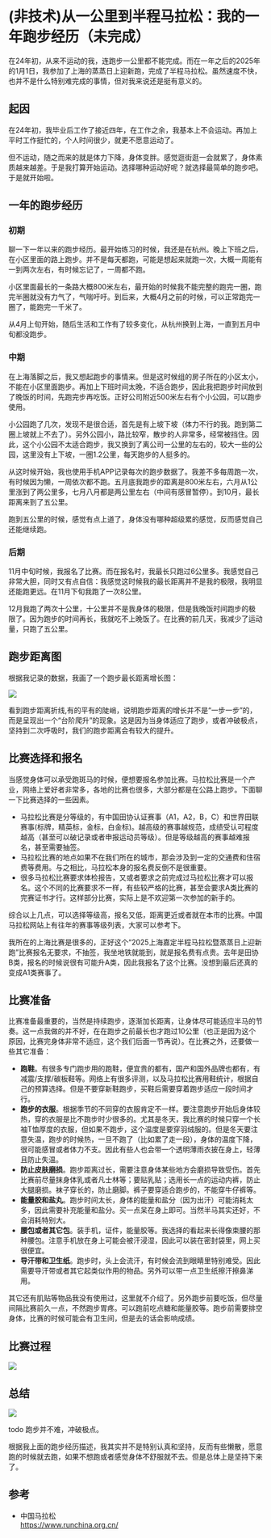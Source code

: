 # (非技术)从一公里到半程马拉松：我的一年跑步经历（未完成）
在24年初，从来不运动的我，连跑步一公里都不能完成。而在一年之后的2025年的1月1日，我参加了上海的蒸蒸日上迎新跑，完成了半程马拉松。虽然速度不快，也并不是什么特别难完成的事情，但对我来说还是挺有意义的。

## 起因
在24年初，我毕业后工作了接近四年，在工作之余，我基本上不会运动。再加上平时工作挺忙的，个人时间很少，就更不愿意运动了。

但不运动，随之而来的就是体力下降，身体变胖。感觉逛街逛一会就累了，身体素质越来越差。于是我打算开始运动。选择哪种运动好呢？就选择最简单的跑步吧。于是就开始啦。

## 一年的跑步经历
### 初期
聊一下一年以来的跑步经历。最开始练习的时候，我还是在杭州。晚上下班之后，在小区里面的路上跑步。并不是每天都跑，可能是想起来就跑一次，大概一周能有一到两次左右，有时候忘记了，一周都不跑。

小区里面最长的一条路大概800米左右，最开始的时候我不能完整的跑完一圈，跑完半圈就没有力气了，气喘吁吁。到后来，大概4月之前的时候，可以正常跑完一圈了，能跑完一千米了。

从4月上旬开始，随后生活和工作有了较多变化，从杭州换到上海，一直到五月中旬都没跑步。

### 中期
在上海落脚之后，我又想起跑步的事情来。但是这时候组的房子所在的小区太小，不能在小区里面跑步。再加上下班时间太晚，不适合跑步，因此我把跑步时间放到了晚饭的时间，先跑完步再吃饭。正好公司附近500米左右有个小公园，可以跑步使用。

小公园跑了几次，发现不是很合适，首先是有上坡下坡（体力不行的我。跑到第二圈上坡就上不去了）。另外公园小，路比较窄，散步的人非常多，经常被挡住。因此，这个小公园不太适合跑步，我又换到了离公司一公里的左右的，较大一些的公园，这里没有上下坡，一圈1.2公里，每天跑步的人挺多的。

从这时候开始，我也使用手机APP记录每次的跑步数据了。我差不多每周跑一次，有时候因为懒，一周依次都不跑。五月底我跑步的距离是800米左右，六月从1公里涨到了两公里多，七月八月都是两公里左右（中间有感冒暂停）。到10月，最长距离来到了五公里。

跑到五公里的时候，感觉有点上道了，身体没有哪种超级累的感觉，反而感觉自己还能继续跑。

### 后期
11月中旬时候，我报名了比赛。而在报名时，我最长只跑过6公里多。我感觉自己非常大胆，同时又有点自信：我感觉这时候我的最长距离并不是我的极限，我明显还能跑更远。在11月下旬我跑了一次8公里。

12月我跑了两次十公里，十公里并不是我身体的极限，但是我晚饭时间跑步的极限了。因为跑步的时间再长，我就吃不上晚饭了。在比赛的前几天，我减少了运动量，只跑了五公里。

## 跑步距离图
根据我记录的数据，我画了一个跑步最长距离增长图：

![](/2025/run-1.png)

看到跑步距离折线,有的平有的陡峭，说明跑步距离的增长并不是“一步一步”的，而是呈现出一个“台阶爬升”的现象。这是因为当身体适应了跑步，或者冲破极点，坚持到二次呼吸时，我们的跑步距离会有较大的提升。

## 比赛选择和报名
当感觉身体可以承受跑斑马的时候，便想要报名参加比赛。马拉松比赛是一个产业，网络上爱好者非常多，各地的比赛也很多，大部分都是在公路上跑步。下面聊一下比赛选择的一些因素。

* 马拉松比赛是分等级的，有中国田协认证赛事（A1，A2，B，C）和世界田联赛事(标牌，精英标，金标，白金标)。越高级的赛事越规范，成绩受认可程度越高（甚至可以破记录或者申报运动员等级）。但是等级越高的赛事越难报名，甚至需要抽签。
* 马拉松比赛的地点如果不在我们所在的城市，那会涉及到一定的交通费和住宿费等费用。与之相比，马拉松本身的报名费反倒不是很重要。
* 很多马拉松比赛要求体检报告，又或者要求之前完成过马拉松比赛才可以报名。这个不同的比赛要求不一样，有些较严格的比赛，甚至会要求A类比赛的完赛证书才行。这样部分比赛，实际上是不欢迎第一次参加的新手的。

综合以上几点，可以选择等级高，报名又低，距离更近或者就在本市的比赛。中国马拉松网站上有往年的赛事等级列表，大家可以参考下。

我所在的上海比赛是很多的，正好这个“2025上海嘉定半程马拉松暨蒸蒸日上迎新跑”比赛报名无要求，不抽签，我坐地铁就能到，就是报名费有点贵。去年是田协B类，报名的时候说很有可能升A类，因此我报名了这个比赛。没想到最后还真的变成A1类赛事了。

## 比赛准备
比赛准备最重要的，当然是持续跑步，逐渐加长距离，让身体尽可能适应半马的节奏。这一点我做的并不好，在在跑步之前最长也才跑过10公里（也正是因为这个原因，比赛完身体非常不适应，这个我们后面一节再说）。在比赛之外，还要做一些其它准备：

* **跑鞋**。有很多专门跑步用的跑鞋，便宜贵的都有，国产和国外品牌也都有，有减震/支撑/碳板鞋等。网络上有很多评测，以及马拉松比赛用鞋统计，根据自己的预算选择。但是不要穿新鞋跑步，买鞋后需要穿着跑步适应一段时间才行。
* **跑步的衣服**。根据季节的不同穿的衣服肯定不一样。要注意跑步开始后身体较热，穿的衣服是比不跑步时少很多的。尤其是冬天，我比赛的时候只穿一个长袖T恤厚度的衣服，但如果不跑步，这个温度是要穿羽绒服的。但是冬天要注意失温，跑步的时候热，一旦不跑了（比如累了走一段），身体的温度下降，很可能感冒或者体力不支。因此有些人也会带一个透明薄雨衣披在身上，轻薄且防止失温。
* **防止皮肤磨损**。跑步距离过长，需要注意身体某些地方会磨损导致受伤。首先比赛前尽量抹身体乳或者凡士林等；要贴乳贴；选用长一点的运动内裤，防止大腿磨损。袜子穿长的，防止磨脚。裤子要穿适合跑步的，不能穿牛仔裤等。
* **能量胶和盐丸**。跑步时间太长，身体的能量和盐分（因为出汗）可能消耗太多，因此需要补充能量和盐分。买一点呆在身上即可。当然半马其实还好，不会消耗特别大。
* **腰包或者其它包**。装手机，证件，能量胶等。我选择的看起来长得像束腰的那种腰包。注意手机放在身上可能会被汗浸湿，因此可以装在密封袋里，网上买很便宜。
* **导汗带和卫生纸**。跑步时，头上会流汗，有时候会流到眼睛里特别难受。因此需要导汗带或者其它起类似作用的物品。另外可以带一点卫生纸擦汗擦鼻涕用。

其它还有肌贴等物品我没有使用过，这里就不介绍了。另外跑步前要吃饭，但尽量间隔比赛前久一点，不然跑步胃疼。可以跑前吃点糖和能量胶等。跑步前需要排空身体，比赛的时候可能会有卫生间，但是去的话会影响成绩。

## 比赛过程
![](/2025/run-2.png)


## 总结

![](/2025/run-3.jpg)

todo  跑步并不难，冲破极点。

根据我上面的跑步经历描述，我其实并不是特别认真和坚持，反而有些懒散，愿意跑的时候就去跑，如果不想跑或者感觉身体不舒服就不去。但是总体上是坚持下来了。

## 参考
- 中国马拉松\
  https://www.runchina.org.cn/
